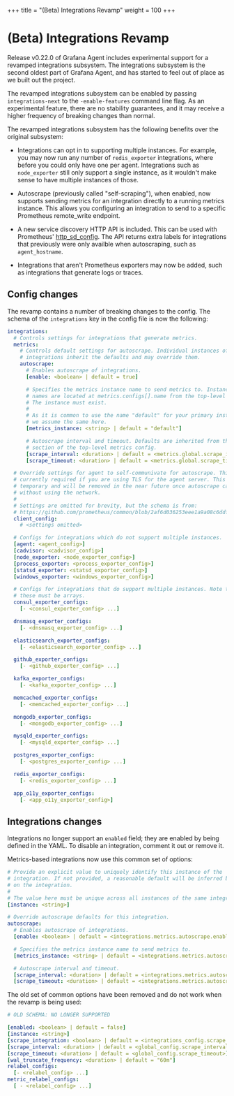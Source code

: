 +++
title = "(Beta) Integrations Revamp"
weight = 100
+++

# (Beta) Integrations Revamp

Release v0.22.0 of Grafana Agent includes experimental support for a revamped
integrations subsystem. The integrations subsystem is the second oldest part of
Grafana Agent, and has started to feel out of place as we built out the
project.

The revamped integrations subsystem can be enabled by passing
`integrations-next` to the `-enable-features` command line flag. As an
experimental feature, there are no stability guarantees, and it may receive a
higher frequency of breaking changes than normal.

The revamped integrations subsystem has the following benefits over the
original subsystem:

* Integrations can opt in to supporting multiple instances. For example, you
  may now run any number of `redis_exporter` integrations, where before you
  could only have one per agent. Integrations such as `node_exporter` still
  only support a single instance, as it wouldn't make sense to have multiple
  instances of those.

* Autoscrape (previously called "self-scraping"), when enabled, now supports
  sending metrics for an integration directly to a running metrics instance.
  This allows you configuring an integration to send to a specific Prometheus
  remote_write endpoint.

* A new service discovery HTTP API is included. This can be used with
  Prometheus' [http_sd_config][http_sd_config]. The API returns extra labels
  for integrations that previously were only availble when autoscraping, such
  as `agent_hostname`.

* Integrations that aren't Prometheus exporters may now be added, such as
  integrations that generate logs or traces.

[http_sd_config]: https://prometheus.io/docs/prometheus/latest/configuration/configuration/#http_sd_config

## Config changes

The revamp contains a number of breaking changes to the config. The schema of the
`integrations` key in the config file is now the following:

```yaml
integrations:
  # Controls settings for integrations that generate metrics.
  metrics:
    # Controls default settings for autoscrape. Individual instances of
    # integrations inherit the defaults and may override them.
    autoscrape:
      # Enables autoscrape of integrations.
      [enable: <boolean> | default = true]

      # Specifies the metrics instance name to send metrics to. Instance
      # names are located at metrics.configs[].name from the top-level config.
      # The instance must exist.
      #
      # As it is common to use the name "default" for your primary instance,
      # we assume the same here.
      [metrics_instance: <string> | default = "default"]

      # Autoscrape interval and timeout. Defaults are inherited from the global
      # section of the top-level metrics config.
      [scrape_interval: <duration> | default = <metrics.global.scrape_interval>]
      [scrape_timeout: <duration> | default = <metrics.global.scrape_timeout>]

  # Override settings for agent to self-communivate for autoscrape. This is
  # currently required if you are using TLS for the agent server. This field is
  # temporary and will be removed in the near future once autoscrape can work #
  # without using the network.
  #
  # Settings are omitted for brevity, but the schema is from:
  # https://github.com/prometheus/common/blob/2af6d036253eee1a9a08c6ddf6be6d67537bcdff/config/http_config.go#L177
  client_config:
    # <settings omitted>

  # Configs for integrations which do not support multiple instances.
  [agent: <agent_config>]
  [cadvisor: <cadvisor_config>]
  [node_exporter: <node_exporter_config>]
  [process_exporter: <process_exporter_config>]
  [statsd_exporter: <statsd_exporter_config>]
  [windows_exporter: <windows_exporter_config>]

  # Configs for integrations that do support multiple instances. Note that
  # these must be arrays.
  consul_exporter_configs:
    [- <consul_exporter_config> ...]

  dnsmasq_exporter_configs:
    [- <dnsmasq_exporter_config> ...]

  elasticsearch_exporter_configs:
    [- <elasticsearch_exporter_config> ...]

  github_exporter_configs:
    [- <github_exporter_config> ...]

  kafka_exporter_configs:
    [- <kafka_exporter_config> ...]

  memcached_exporter_configs:
    [- <memcached_exporter_config> ...]

  mongodb_exporter_configs:
    [- <mongodb_exporter_config> ...]

  mysqld_exporter_configs:
    [- <mysqld_exporter_config> ...]

  postgres_exporter_configs:
    [- <postgres_exporter_config> ...]

  redis_exporter_configs:
    [- <redis_exporter_config> ...]

  app_o11y_exporter_configs:
    [- <app_o11y_exporter_config>]
```

## Integrations changes

Integrations no longer support an `enabled` field; they are enabled by being
defined in the YAML. To disable an integration, comment it out or remove it.

Metrics-based integrations now use this common set of options:

```yaml
# Provide an explicit value to uniquely identify this instance of the
# integration. If not provided, a reasonable default will be inferred based
# on the integration.
#
# The value here must be unique across all instances of the same integration.
[instance: <string>]

# Override autoscrape defaults for this integration.
autoscrape:
  # Enables autoscrape of integrations.
  [enable: <boolean> | default = <integrations.metrics.autoscrape.enable>]

  # Specifies the metrics instance name to send metrics to.
  [metrics_instance: <string> | default = <integrations.metrics.autoscrape.metrics_instance>]

  # Autoscrape interval and timeout.
  [scrape_interval: <duration> | default = <integrations.metrics.autoscrape.scrape_interval>]
  [scrape_timeout: <duration> | default = <integrations.metrics.autoscrape.scrape_timeout>]
```

The old set of common options have been removed and do not work when the revamp
is being used:

```yaml
# OLD SCHEMA: NO LONGER SUPPORTED

[enabled: <boolean> | default = false]
[instance: <string>]
[scrape_integration: <boolean> | default = <integrations_config.scrape_integrations>]
[scrape_interval: <duration> | default = <global_config.scrape_interval>]
[scrape_timeout: <duration> | default = <global_config.scrape_timeout>]
[wal_truncate_frequency: <duration> | default = "60m"]
relabel_configs:
  [- <relabel_config> ...]
metric_relabel_configs:
  [ - <relabel_config> ...]
```
